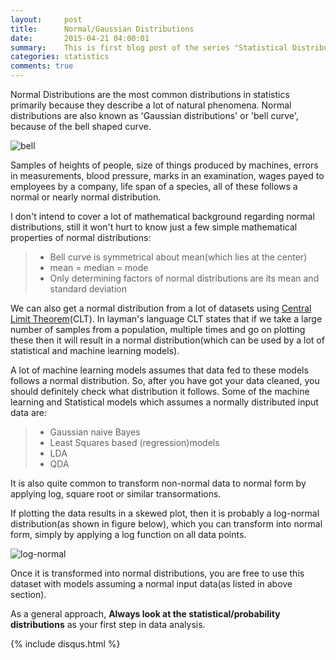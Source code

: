 ```yaml
---
layout:     post
title:      Normal/Gaussian Distributions
date:       2015-04-21 04:00:01
summary:    This is first blog post of the series "Statistical Distributions". We are starting with the most commonly used Normal Distributions.
categories: statistics
comments: true
---
```


Normal Distributions are the most common distributions in statistics primarily because they describe a lot of natural phenomena. Normal distributions are also known as 'Gaussian distributions' or 'bell curve', because of the bell shaped curve.

![bell](../../../../../images/normal_distributions.png)

Samples of heights of people, size of things produced by machines, errors in measurements, blood pressure, marks in an examination, wages payed to employees by a company, life span of a species, all of these follows a normal or nearly normal distribution.

I don't intend to cover a lot of mathematical background regarding normal distributions, still it won't hurt to know just a few simple mathematical properties of normal distributions:

<blockquote>
	<ul>
		<li>Bell curve is symmetrical about mean(which lies at the center)
		<li>mean = median = mode
		<li>Only determining factors of normal distributions are its mean and standard deviation
	</ul>
</blockquote>

We can also get a normal distribution from a lot of datasets using [Central Limit Theorem](http://en.wikipedia.org/wiki/Central_limit_theorem)(CLT). In layman's language CLT states that if we take a large number of samples from a population, multiple times and go on plotting these then it will result in a normal distribution(which can be used by a lot of statistical and machine learning models).

A lot of machine learning models assumes that data fed to these models follows a normal distribution. So, after you have got your data cleaned, you should definitely check what distribution it follows. Some of the machine learning and Statistical models which assumes a normally distributed input data are:

<blockquote>
	<ul>
		<li>Gaussian naive Bayes
		<li>Least Squares based (regression)models
		<li>LDA
		<li>QDA
	</ul>
</blockquote>
It is also quite common to transform non-normal data to normal form by applying log, square root or similar transormations. 

If plotting the data results in a skewed plot, then it is probably a log-normal distribution(as shown in figure below), which you can transform into normal form, simply by applying a log function on all data points.

![log-normal](../../../../../images/log-normal.png)

Once it is transformed into normal distributions, you are free to use this dataset with models assuming a normal input data(as listed in above section). 

As a general approach, <b>Always look at the statistical/probability distributions</b> as your first step in data analysis.

{% include disqus.html %}
